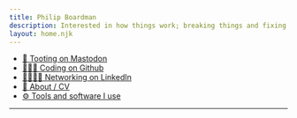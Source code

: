 ```yaml
---
title: Philip Boardman
description: Interested in how things work; breaking things and fixing things
layout: home.njk
---
```


<div class="links">

* <a rel="me nofollow" href="https://aus.social/@pbrdmn">💬 Tooting on Mastodon</a>
* <a rel="me nofollow" href="https://github.com/pbrdmn">👨🏽‍💻 Coding on Github</a>
* <a rel="me nofollow" href="https://linkedin.com/in/philipboardman/">🫱🏽‍🫲🏼 Networking on LinkedIn</a>
* [📃 About / CV](/cv/)
* [⚙️ Tools and software I use](/uses)

</div>

---
